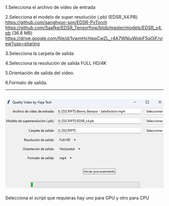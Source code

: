 1.Selecciona el archivo de video de entrada

2.Selecciona el modelo de super resolución (.pb) (EDSR_X4.PB) https://github.com/sanghyun-son/EDSR-PyTorch https://github.com/Saafke/EDSR_Tensorflow/blob/master/models/EDSR_x4.pb (36.8 MB) https://drive.google.com/file/d/1ywmHchIepCwZL_r4A7WNiuWokiF5qOiF/view?usp=sharing
 
3.Selecciona la carpeta de salida

4.Selecciona la resolución de salida FULL HD/4K 

5.Orientación de salida del video.

6.Formato de salida. 

-----------
![](https://github.com/viajatech/QualityVideo/blob/main/Quality%20Video%20GUI%20GPU.png)
-----------
Selecciona el script que requieras hay uno para GPU y otro para CPU

